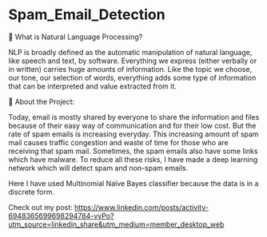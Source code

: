 # Spam_Email_Detection



🔸 What is Natural Language Processing?

NLP is broadly defined as the automatic manipulation of natural language, like speech and text, by software. Everything we express (either verbally or in written) carries huge amounts of information. Like the topic we choose, our tone, our selection of words, everything adds some type of information that can be interpreted and value extracted from it.



🔸 About the Project:

Today, email is mostly shared by everyone to share the information and files because of their easy way of communication and for their low cost. But the rate of spam emails is increasing everyday. This increasing amount of spam mail causes traffic congestion and waste of time for those who are receiving that spam mail. Sometimes, the spam emails also have some links which have malware. To reduce all these risks, I have made a deep learning network which will detect spam and non-spam emails.

Here I have used Multinomial Naïve Bayes classifier because the data is in a discrete form.

Check out my post: https://www.linkedin.com/posts/activity-6948365699698294784-vyPo?utm_source=linkedin_share&utm_medium=member_desktop_web
